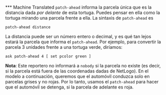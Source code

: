 ﻿*** Machine Translated
`patch-ahead` informa la parcela única que es la distancia dada *por delante* de esta tortuga. Puedes pensar en ella como la tortuga mirando una parcela frente a ella. La sintaxis de `patch-ahead` es

``patch-ahead distance ``

La distancia puede ser un número entero o decimal, y es qué tan lejos estará la parcela que informa el `patch-ahead`. Por ejemplo, para convertir la parcela 3 unidades frente a una tortuga verde, diríamos:



```
ask patch-ahead 4 [ set pcolor green ] 
```


**Nota**: Este reportero no informará a `nobody` si la parcela no existe (es decir, si la parcela está fuera de las coordenadas dadas de NetLogo). En el modelo a continuación, queremos que el automóvil conduzca solo en parcelas grises y no rojas. Por lo tanto, usamos el `patch-ahead` para hacer que el automóvil se detenga, si la parcela de adelante es roja.